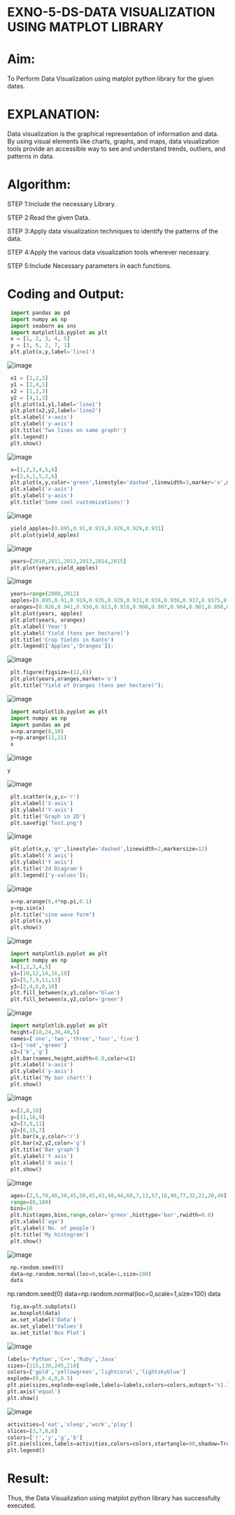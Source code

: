 # EXNO-5-DS-DATA VISUALIZATION USING MATPLOT LIBRARY

# Aim:
  To Perform Data Visualization using matplot python library for the given datas.

# EXPLANATION:
Data visualization is the graphical representation of information and data. By using visual elements like charts, graphs, and maps, data visualization tools provide an accessible way to see and understand trends, outliers, and patterns in data.

# Algorithm:
STEP 1:Include the necessary Library.

STEP 2:Read the given Data.

STEP 3:Apply data visualization techniques to identify the patterns of the data.

STEP 4:Apply the various data visualization tools wherever necessary.

STEP 5:Include Necessary parameters in each functions.

# Coding and Output:
```py
 import pandas as pd
 import numpy as np
 import seaborn as sns
 import matplotlib.pyplot as plt
 x = [1, 2, 3, 4, 5]
 y = [3, 6, 2, 7, 1]
 plt.plot(x,y,label='line1')
```
![image](https://github.com/user-attachments/assets/ea294327-61e7-4d4d-8994-3f78edb7a650)

```py
 x1 = [1,2,3]
 y1 = [2,4,1]
 x2 = [1,2,3]
 y2 = [4,1,3]
 plt.plot(x1,y1,label='line1')
 plt.plot(x2,y2,label='line2')
 plt.xlabel('x-axis')
 plt.ylabel('y-axis')
 plt.title('Two lines on same graph!')
 plt.legend()
 plt.show()
```
![image](https://github.com/user-attachments/assets/24957f74-fc3b-4705-a899-9001c43d3a0f)

```py
 x=[1,2,3,4,5,6]
 y=[2,4,1,5,2,6]
 plt.plot(x,y,color='green',linestyle='dashed',linewidth=3,marker='o',markerfacecolor='blue',markersize=12)
 plt.xlabel('x-axis')
 plt.ylabel('y-axis')
 plt.title('Some cool customizations!')
```
![image](https://github.com/user-attachments/assets/b7c4a9a3-68ba-4818-ad8c-20892137efaf)

```py
 yield_apples=[0.895,0.91,0.919,0.926,0.929,0.931]
 plt.plot(yield_apples)
```
![image](https://github.com/user-attachments/assets/92b39cb2-b848-4dc0-94a2-7a56a2a4d182)

```py
 years=[2010,2011,2012,2013,2014,2015]
 plt.plot(years,yield_apples)
```
![image](https://github.com/user-attachments/assets/e7698d8f-bbfc-48e4-b2c3-cf5bff2d9b65)

```py
 years=range(2000,2012)
 apples=[0.895,0.91,0.919,0.926,0.929,0.931,0.934,0.936,0.937,0.9375,0.9372,0.939]
 oranges=[0.926,0.941,0.930,0.923,0.918,0.908,0.907,0.904,0.901,0.898,0.9,0.896]
 plt.plot(years, apples)
 plt.plot(years, oranges)
 plt.xlabel('Year')
 plt.ylabel('Yield (tons per hectare)')
 plt.title('Crop Yields in Kanto')
 plt.legend(['Apples','Oranges']);
```
![image](https://github.com/user-attachments/assets/6ab38497-feec-4e76-a5e8-10ac3c709262)

```py
 plt.figure(figsize=(12,6))
 plt.plot(years,oranges,marker='o')
 plt.title("Yield of Oranges (tons per hectare)");
```
![image](https://github.com/user-attachments/assets/3c73542e-6e9d-49f2-af82-3d21777a5372)

```py
 import matplotlib.pyplot as plt
 import numpy as np
 import pandas as pd
 x=np.arange(0,10)
 y=np.arange(11,21)
 x
```
![image](https://github.com/user-attachments/assets/4aff6de4-7e23-435e-af5e-31bb12ea8e89)

```py
y
```
![image](https://github.com/user-attachments/assets/e88750c1-7c83-44be-a808-3725031df454)

```py
 plt.scatter(x,y,c='r')
 plt.xlabel('X-axis')
 plt.ylabel('Y-axis')
 plt.title('Graph in 2D')
 plt.savefig('Test.png')
```
![image](https://github.com/user-attachments/assets/d54bb904-47e7-4227-b056-c5523f9b1936)


```py
 plt.plot(x,y,'g*',linestyle='dashed',linewidth=2,markersize=12)
 plt.xlabel('X axis')
 plt.ylabel('Y axis')
 plt.title('2d Diagram')
 plt.legend(['y-values']);
```
![image](https://github.com/user-attachments/assets/9f6e2baf-8556-4edd-86e1-89ea7aa9d875)

```py
 x=np.arange(0,4*np.pi,0.1)
 y=np.sin(x)
 plt.title("sine wave form")
 plt.plot(x,y)
 plt.show()
```
![image](https://github.com/user-attachments/assets/dc354db9-5219-4666-908f-cc593fb0b03c)

```py
 import matplotlib.pyplot as plt
 import numpy as np
 x=[1,2,3,4,5]
 y1=[10,12,14,16,18]
 y2=[5,7,9,11,13]
 y3=[2,4,6,8,10]
 plt.fill_between(x,y1,color='blue')
 plt.fill_between(x,y2,color='green')
```
![image](https://github.com/user-attachments/assets/59485882-e8e1-48ce-a1a2-5500a269cc3b)

```py
 import matplotlib.pyplot as plt
 height=[10,24,36,40,5]
 names=['one','two','three','four','five']
 c1=['red','green']
 c2=['b','g']
 plt.bar(names,height,width=0.8,color=c1)
 plt.xlabel('x-axis')
 plt.ylabel('y-axis')
 plt.title('My bar chart!')
 plt.show()
```
![image](https://github.com/user-attachments/assets/e0677eea-102d-4ac8-9b3a-2ec2a49253f7)

```py
 x=[2,8,10]
 y=[11,16,9]
 x2=[3,9,11]
 y2=[6,15,7]
 plt.bar(x,y,color='r')
 plt.bar(x2,y2,color='g')
 plt.title('Bar graph')
 plt.ylabel('Y axis')
 plt.xlabel('X axis')
 plt.show()
```
![image](https://github.com/user-attachments/assets/88518162-df6d-4209-ae61-9e57c15d970d)

```py
 ages=[2,5,70,40,30,45,50,45,43,40,44,60,7,13,57,18,90,77,32,21,20,40]
 range=(0,100)
 bins=10
 plt.hist(ages,bins,range,color='green',histtype='bar',rwidth=0.8)
 plt.xlabel('age')
 plt.ylabel('No. of people')
 plt.title('My histogram')
 plt.show()
```
![image](https://github.com/user-attachments/assets/b16eb5bc-621b-45a8-b0bf-20f9482c8bd9)

```py
 np.random.seed(0)
 data=np.random.normal(loc=0,scale=1,size=100)
 data
```
 np.random.seed(0)
 data=np.random.normal(loc=0,scale=1,size=100)
 data

```py
 fig,ax=plt.subplots()
 ax.boxplot(data)
 ax.set_xlabel('Data')
 ax.set_ylabel('Values')
 ax.set_title('Box Plot')
```
![image](https://github.com/user-attachments/assets/36d57c90-7ab5-4ee0-a2f3-ecce4b68f3ad)

```py
labels='Python','C++','Ruby','Java'
sizes=[215,130,245,210]
colors=['gold','yellowgreen','lightcoral','lightskyblue']
explode=(0,0.4,0,0.5)
plt.pie(sizes,explode=explode,labels=labels,colors=colors,autopct='%1.1f%%',shadow=True)
plt.axis('equal')
plt.show()
```
![image](https://github.com/user-attachments/assets/18a66a2e-17db-46c7-a1a5-7caafe43205b)

```py
activities=['eat','sleep','work','play']
slices=[3,7,8,6]
colors=['r','y','g','b']
plt.pie(slices,labels=activities,colors=colors,startangle=90,shadow=True,explode=(0,0,0.1,0),radius=1.2,autopct='%1.1f%%')
plt.legend()
```


# Result:
Thus, the Data Visualization using matplot python library has successfully executed.
